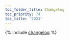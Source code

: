 ```yaml
---
toc_folder_title: Changelog
toc_priority: 74
toc_title: '2021'
---
```


{% include [changelog](content/changelog.md) %}

